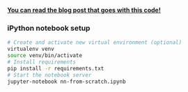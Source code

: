 [**You can read the blog post that goes with this code!**](http://www.wildml.com/2015/09/implementing-a-neural-network-from-scratch/)

### iPython notebook setup

```bash
# Create and activate new virtual environment (optional)
virtualenv venv
source venv/bin/activate
# Install requirements
pip install -r requirements.txt
# Start the notebook server
jupyter-notebook nn-from-scratch.ipynb
```
